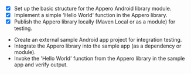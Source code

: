 - [x] Set up the basic structure for the Appero Android library module.
- [x] Implement a simple 'Hello World' function in the Appero library.
- [x] Publish the Appero library locally (Maven Local or as a module) for testing.
- Create an external sample Android app project for integration testing.
- Integrate the Appero library into the sample app (as a dependency or module).
- Invoke the 'Hello World' function from the Appero library in the sample app and verify output.

